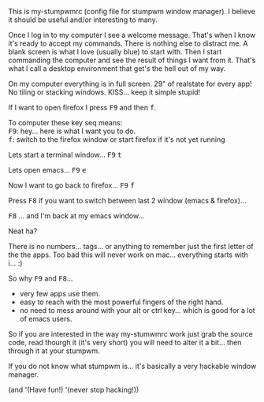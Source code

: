 This is my-stumpwmrc (config file for stumpwm window manager). I believe it should be useful and/or interesting to many.

Once I log in to my computer I see a welcome message. That's when I know it's ready to accept my commands. There is nothing else to distract me. A blank screen is what I love (usually blue) to start with.  Then I start commanding the computer and see the result of things I want from it. That's what I call a desktop environment that get's the hell out of my way.


On my computer everything is in full screen. 29" of realstate for every app! No tiling or stacking windows. KISS... keep it simple stupid!

If I want to open firefox I press <kbd>F9</kbd> and then <kbd>f</kbd>. 

To computer these key seq means:
<br/>
<kbd>F9</kbd>: hey... here is what I want you to do. <br/>
<kbd>f</kbd>:  switch to the firefox window or start firefox if it's not yet running <br/>

Lets start a terminal window... <kbd>F9</kbd> <kbd>t</kbd>

Lets open emacs... <kbd>F9</kbd> <kbd>e</kbd>

Now I want to go back to firefox... <kbd>F9</kbd> <kbd>f</kbd>

Press <kbd>F8</kbd> if you want to switch between last 2 window (emacs & firefox)...

<kbd>F8</kbd> ... and I'm back at my emacs window...

Neat ha? 

There is no numbers... tags... or anything to remember just the first letter of the the apps. Too bad this will never work on mac... everything starts with i... :)

So why <kbd>F9</kbd> and <kbd>F8</kbd>... 

- very few apps use them.
- easy to reach with the most powerful fingers of the right hand.
- no need to mess around with your alt or ctrl key... which is good for a lot of emacs users.

So if you are interested in the way my-stumwmrc work just grab the source code, read thourgh it (it's very short) you will need to alter it a bit... then through it at your stumpwm.

If you do not know what stumpwm is... it's basically a very hackable window manager.

(and '(Have fun!) '(never stop hacking!))





